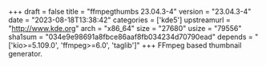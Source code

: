 +++
draft = false
title = "ffmpegthumbs 23.04.3-4"
version = "23.04.3-4"
date = "2023-08-18T13:38:42"
categories = ['kde5']
upstreamurl = "http://www.kde.org"
arch = "x86_64"
size = "27680"
usize = "79556"
sha1sum = "034e9e98691a8fbce86aaf8fb034234d70790ead"
depends = "['kio>=5.109.0', 'ffmpeg>=6.0', 'taglib']"
+++
FFmpeg based thumbnail generator.